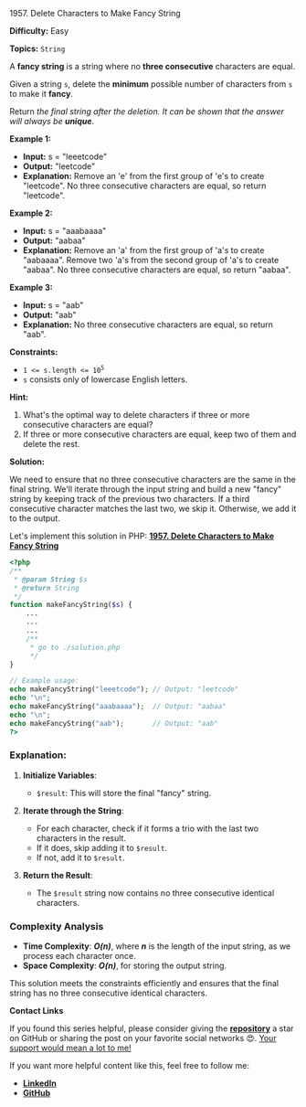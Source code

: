 1957\. Delete Characters to Make Fancy String

**Difficulty:** Easy

**Topics:** `String`

A **fancy string** is a string where no **three consecutive** characters are equal.

Given a string `s`, delete the **minimum** possible number of characters from `s` to make it **fancy**.

Return _the final string after the deletion. It can be shown that the answer will always be **unique**_.

**Example 1:**

- **Input:** s = "leeetcode"
- **Output:** "leetcode"
- **Explanation:**
  Remove an 'e' from the first group of 'e's to create "leetcode".
  No three consecutive characters are equal, so return "leetcode".

**Example 2:**

- **Input:** s = "aaabaaaa"
- **Output:** "aabaa"
- **Explanation:**
  Remove an 'a' from the first group of 'a's to create "aabaaaa".
  Remove two 'a's from the second group of 'a's to create "aabaa".
  No three consecutive characters are equal, so return "aabaa".


**Example 3:**

- **Input:** s = "aab"
- **Output:** "aab"
- **Explanation:** No three consecutive characters are equal, so return "aab".


**Constraints:**

- <code>1 <= s.length <= 10<sup>5</sup></code>
- `s` consists only of lowercase English letters.


**Hint:**
1. What's the optimal way to delete characters if three or more consecutive characters are equal?
2. If three or more consecutive characters are equal, keep two of them and delete the rest.



**Solution:**

We need to ensure that no three consecutive characters are the same in the final string. We'll iterate through the input string and build a new "fancy" string by keeping track of the previous two characters. If a third consecutive character matches the last two, we skip it. Otherwise, we add it to the output.

Let's implement this solution in PHP: **[1957. Delete Characters to Make Fancy String](https://github.com/mah-shamim/leet-code-in-php/tree/main/algorithms/001957-delete-characters-to-make-fancy-string/solution.php)**

```php
<?php
/**
 * @param String $s
 * @return String
 */
function makeFancyString($s) {
    ...
    ...
    ...
    /**
     * go to ./solution.php
     */
}

// Example usage:
echo makeFancyString("leeetcode"); // Output: "leetcode"
echo "\n";
echo makeFancyString("aaabaaaa");  // Output: "aabaa"
echo "\n";
echo makeFancyString("aab");       // Output: "aab"
?>
```

### Explanation:

1. **Initialize Variables**:
   - `$result`: This will store the final "fancy" string.

2. **Iterate through the String**:
   - For each character, check if it forms a trio with the last two characters in the result.
   - If it does, skip adding it to `$result`.
   - If not, add it to `$result`.

3. **Return the Result**:
   - The `$result` string now contains no three consecutive identical characters.

### Complexity Analysis

- **Time Complexity**: _**O(n)**_, where _**n**_ is the length of the input string, as we process each character once.
- **Space Complexity**: _**O(n)**_, for storing the output string.

This solution meets the constraints efficiently and ensures that the final string has no three consecutive identical characters.

**Contact Links**

If you found this series helpful, please consider giving the **[repository](https://github.com/mah-shamim/leet-code-in-php)** a star on GitHub or sharing the post on your favorite social networks 😍. [Your support would mean a lot to me!](https://isolatedcompliments.com/v09uayg6h?key=a647d02f1aafcddaf10536d7cd00bd7c)

If you want more helpful content like this, feel free to follow me:

- **[LinkedIn](https://www.linkedin.com/in/arifulhaque/)**
- **[GitHub](https://github.com/mah-shamim)**